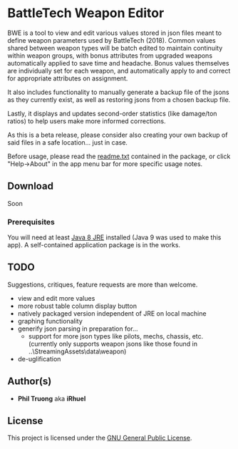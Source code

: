 # BattleTech Weapon Editor

BWE is a tool to view and edit various values stored in json files meant to define weapon parameters used by BattleTech (2018). Common values shared between weapon types will be batch edited to maintain continuity within weapon groups, with bonus attributes from upgraded weapons automatically applied to save time and headache. Bonus values themselves are individually set for each weapon, and automatically apply to and correct for appropriate attributes on assignment.

It also includes functionality to manually generate a backup  file of the jsons as they currently exist, as well as restoring jsons from a chosen backup file.

Lastly, it displays and updates second-order statistics (like damage/ton ratios) to help users make more informed corrections. 

As this is a beta release, please consider also creating your own backup of said files in a safe location... just in case.

Before usage, please read the [readme.txt](https://github.com/iRhuel/BattleTechWeaponEditor/blob/master/src/readme.txt) contained in the package, or click "Help->About" in the app menu bar for more specific usage notes. 

## Download

Soon

### Prerequisites

You will need at least [Java 8 JRE](http://www.oracle.com/technetwork/java/javase/downloads/jre8-downloads-2133155.html) installed (Java 9 was used to make this app). A self-contained application package is in the works. 

## TODO

Suggestions, critiques, feature requests are more than welcome.

- view and edit more values
- more robust table column display button 
- natively packaged version independent of JRE on local machine
- graphing functionality
- generify json parsing in preparation for...
    - support for more json types like pilots, mechs, chassis, etc. (currently only supports weapon jsons like those found in ..\StreamingAssets\data\weapon)
- de-uglification

## Author(s)

* **Phil Truong** aka **iRhuel**

## License

This project is licensed under the [GNU General Public License](https://www.gnu.org/licenses/gpl-3.0.en.html).